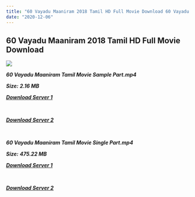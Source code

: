 ```yaml
---
title: "60 Vayadu Maaniram 2018 Tamil HD Full Movie Download 60 Vayadu Maaniram Tamil HD Movie Download"
date: "2020-12-06"
---
```


## 60 Vayadu Maaniram 2018 Tamil HD Full Movie Download 

![](https://images.moviebuff.com/be3d491c-851d-4704-9222-2551032354dd?w=1000)

**_60 Vayadu Maaniram Tamil Movie Sample Part.mp4_**

**_Size:_** **_2.16 MB_**

**_[Download Server 1](http://b7.wetransfer.vip/files/Tamil{525e4ed8fa01f01a9103e1e2d0de788082fff3ddd3718eaf08f87fc8fd9b0ee6}20Movies/Tamil{525e4ed8fa01f01a9103e1e2d0de788082fff3ddd3718eaf08f87fc8fd9b0ee6}202018{525e4ed8fa01f01a9103e1e2d0de788082fff3ddd3718eaf08f87fc8fd9b0ee6}20Movies/60{525e4ed8fa01f01a9103e1e2d0de788082fff3ddd3718eaf08f87fc8fd9b0ee6}20Vayathu{525e4ed8fa01f01a9103e1e2d0de788082fff3ddd3718eaf08f87fc8fd9b0ee6}20Maaniram{525e4ed8fa01f01a9103e1e2d0de788082fff3ddd3718eaf08f87fc8fd9b0ee6}20(2018)/60{525e4ed8fa01f01a9103e1e2d0de788082fff3ddd3718eaf08f87fc8fd9b0ee6}20Vayathu{525e4ed8fa01f01a9103e1e2d0de788082fff3ddd3718eaf08f87fc8fd9b0ee6}20Maaniram{525e4ed8fa01f01a9103e1e2d0de788082fff3ddd3718eaf08f87fc8fd9b0ee6}20(2018){525e4ed8fa01f01a9103e1e2d0de788082fff3ddd3718eaf08f87fc8fd9b0ee6}20HD{525e4ed8fa01f01a9103e1e2d0de788082fff3ddd3718eaf08f87fc8fd9b0ee6}20DVDRip/60{525e4ed8fa01f01a9103e1e2d0de788082fff3ddd3718eaf08f87fc8fd9b0ee6}20Vayadu{525e4ed8fa01f01a9103e1e2d0de788082fff3ddd3718eaf08f87fc8fd9b0ee6}20Maaniram{525e4ed8fa01f01a9103e1e2d0de788082fff3ddd3718eaf08f87fc8fd9b0ee6}20(2018){525e4ed8fa01f01a9103e1e2d0de788082fff3ddd3718eaf08f87fc8fd9b0ee6}20Sample{525e4ed8fa01f01a9103e1e2d0de788082fff3ddd3718eaf08f87fc8fd9b0ee6}20(640x360).mp4)_**

**_[  
](http://b7.wetransfer.vip/files/Tamil{525e4ed8fa01f01a9103e1e2d0de788082fff3ddd3718eaf08f87fc8fd9b0ee6}20Movies/Tamil{525e4ed8fa01f01a9103e1e2d0de788082fff3ddd3718eaf08f87fc8fd9b0ee6}202018{525e4ed8fa01f01a9103e1e2d0de788082fff3ddd3718eaf08f87fc8fd9b0ee6}20Movies/60{525e4ed8fa01f01a9103e1e2d0de788082fff3ddd3718eaf08f87fc8fd9b0ee6}20Vayathu{525e4ed8fa01f01a9103e1e2d0de788082fff3ddd3718eaf08f87fc8fd9b0ee6}20Maaniram{525e4ed8fa01f01a9103e1e2d0de788082fff3ddd3718eaf08f87fc8fd9b0ee6}20(2018)/60{525e4ed8fa01f01a9103e1e2d0de788082fff3ddd3718eaf08f87fc8fd9b0ee6}20Vayathu{525e4ed8fa01f01a9103e1e2d0de788082fff3ddd3718eaf08f87fc8fd9b0ee6}20Maaniram{525e4ed8fa01f01a9103e1e2d0de788082fff3ddd3718eaf08f87fc8fd9b0ee6}20(2018){525e4ed8fa01f01a9103e1e2d0de788082fff3ddd3718eaf08f87fc8fd9b0ee6}20HD{525e4ed8fa01f01a9103e1e2d0de788082fff3ddd3718eaf08f87fc8fd9b0ee6}20DVDRip/60{525e4ed8fa01f01a9103e1e2d0de788082fff3ddd3718eaf08f87fc8fd9b0ee6}20Vayadu{525e4ed8fa01f01a9103e1e2d0de788082fff3ddd3718eaf08f87fc8fd9b0ee6}20Maaniram{525e4ed8fa01f01a9103e1e2d0de788082fff3ddd3718eaf08f87fc8fd9b0ee6}20(2018){525e4ed8fa01f01a9103e1e2d0de788082fff3ddd3718eaf08f87fc8fd9b0ee6}20Sample{525e4ed8fa01f01a9103e1e2d0de788082fff3ddd3718eaf08f87fc8fd9b0ee6}20(640x360).mp4)_**

**_[Download Server 2](http://b7.wetransfer.vip/files/Tamil{525e4ed8fa01f01a9103e1e2d0de788082fff3ddd3718eaf08f87fc8fd9b0ee6}20Movies/Tamil{525e4ed8fa01f01a9103e1e2d0de788082fff3ddd3718eaf08f87fc8fd9b0ee6}202018{525e4ed8fa01f01a9103e1e2d0de788082fff3ddd3718eaf08f87fc8fd9b0ee6}20Movies/60{525e4ed8fa01f01a9103e1e2d0de788082fff3ddd3718eaf08f87fc8fd9b0ee6}20Vayathu{525e4ed8fa01f01a9103e1e2d0de788082fff3ddd3718eaf08f87fc8fd9b0ee6}20Maaniram{525e4ed8fa01f01a9103e1e2d0de788082fff3ddd3718eaf08f87fc8fd9b0ee6}20(2018)/60{525e4ed8fa01f01a9103e1e2d0de788082fff3ddd3718eaf08f87fc8fd9b0ee6}20Vayathu{525e4ed8fa01f01a9103e1e2d0de788082fff3ddd3718eaf08f87fc8fd9b0ee6}20Maaniram{525e4ed8fa01f01a9103e1e2d0de788082fff3ddd3718eaf08f87fc8fd9b0ee6}20(2018){525e4ed8fa01f01a9103e1e2d0de788082fff3ddd3718eaf08f87fc8fd9b0ee6}20HD{525e4ed8fa01f01a9103e1e2d0de788082fff3ddd3718eaf08f87fc8fd9b0ee6}20DVDRip/60{525e4ed8fa01f01a9103e1e2d0de788082fff3ddd3718eaf08f87fc8fd9b0ee6}20Vayadu{525e4ed8fa01f01a9103e1e2d0de788082fff3ddd3718eaf08f87fc8fd9b0ee6}20Maaniram{525e4ed8fa01f01a9103e1e2d0de788082fff3ddd3718eaf08f87fc8fd9b0ee6}20(2018){525e4ed8fa01f01a9103e1e2d0de788082fff3ddd3718eaf08f87fc8fd9b0ee6}20Sample{525e4ed8fa01f01a9103e1e2d0de788082fff3ddd3718eaf08f87fc8fd9b0ee6}20(640x360).mp4)_**

**_[  
](http://b7.wetransfer.vip/files/Tamil{525e4ed8fa01f01a9103e1e2d0de788082fff3ddd3718eaf08f87fc8fd9b0ee6}20Movies/Tamil{525e4ed8fa01f01a9103e1e2d0de788082fff3ddd3718eaf08f87fc8fd9b0ee6}202018{525e4ed8fa01f01a9103e1e2d0de788082fff3ddd3718eaf08f87fc8fd9b0ee6}20Movies/60{525e4ed8fa01f01a9103e1e2d0de788082fff3ddd3718eaf08f87fc8fd9b0ee6}20Vayathu{525e4ed8fa01f01a9103e1e2d0de788082fff3ddd3718eaf08f87fc8fd9b0ee6}20Maaniram{525e4ed8fa01f01a9103e1e2d0de788082fff3ddd3718eaf08f87fc8fd9b0ee6}20(2018)/60{525e4ed8fa01f01a9103e1e2d0de788082fff3ddd3718eaf08f87fc8fd9b0ee6}20Vayathu{525e4ed8fa01f01a9103e1e2d0de788082fff3ddd3718eaf08f87fc8fd9b0ee6}20Maaniram{525e4ed8fa01f01a9103e1e2d0de788082fff3ddd3718eaf08f87fc8fd9b0ee6}20(2018){525e4ed8fa01f01a9103e1e2d0de788082fff3ddd3718eaf08f87fc8fd9b0ee6}20HD{525e4ed8fa01f01a9103e1e2d0de788082fff3ddd3718eaf08f87fc8fd9b0ee6}20DVDRip/60{525e4ed8fa01f01a9103e1e2d0de788082fff3ddd3718eaf08f87fc8fd9b0ee6}20Vayadu{525e4ed8fa01f01a9103e1e2d0de788082fff3ddd3718eaf08f87fc8fd9b0ee6}20Maaniram{525e4ed8fa01f01a9103e1e2d0de788082fff3ddd3718eaf08f87fc8fd9b0ee6}20(2018){525e4ed8fa01f01a9103e1e2d0de788082fff3ddd3718eaf08f87fc8fd9b0ee6}20Sample{525e4ed8fa01f01a9103e1e2d0de788082fff3ddd3718eaf08f87fc8fd9b0ee6}20(640x360).mp4)_**

**_60 Vayadu Maaniram Tamil Movie Single Part.mp4_**

**_Size:_** **_475.22 MB_**

**_[Download Server 1](http://b7.wetransfer.vip/files/Tamil{525e4ed8fa01f01a9103e1e2d0de788082fff3ddd3718eaf08f87fc8fd9b0ee6}20Movies/Tamil{525e4ed8fa01f01a9103e1e2d0de788082fff3ddd3718eaf08f87fc8fd9b0ee6}202018{525e4ed8fa01f01a9103e1e2d0de788082fff3ddd3718eaf08f87fc8fd9b0ee6}20Movies/60{525e4ed8fa01f01a9103e1e2d0de788082fff3ddd3718eaf08f87fc8fd9b0ee6}20Vayathu{525e4ed8fa01f01a9103e1e2d0de788082fff3ddd3718eaf08f87fc8fd9b0ee6}20Maaniram{525e4ed8fa01f01a9103e1e2d0de788082fff3ddd3718eaf08f87fc8fd9b0ee6}20(2018)/60{525e4ed8fa01f01a9103e1e2d0de788082fff3ddd3718eaf08f87fc8fd9b0ee6}20Vayathu{525e4ed8fa01f01a9103e1e2d0de788082fff3ddd3718eaf08f87fc8fd9b0ee6}20Maaniram{525e4ed8fa01f01a9103e1e2d0de788082fff3ddd3718eaf08f87fc8fd9b0ee6}20(2018){525e4ed8fa01f01a9103e1e2d0de788082fff3ddd3718eaf08f87fc8fd9b0ee6}20HD{525e4ed8fa01f01a9103e1e2d0de788082fff3ddd3718eaf08f87fc8fd9b0ee6}20DVDRip/60{525e4ed8fa01f01a9103e1e2d0de788082fff3ddd3718eaf08f87fc8fd9b0ee6}20Vayadu{525e4ed8fa01f01a9103e1e2d0de788082fff3ddd3718eaf08f87fc8fd9b0ee6}20Maaniram{525e4ed8fa01f01a9103e1e2d0de788082fff3ddd3718eaf08f87fc8fd9b0ee6}20(2018){525e4ed8fa01f01a9103e1e2d0de788082fff3ddd3718eaf08f87fc8fd9b0ee6}20Single{525e4ed8fa01f01a9103e1e2d0de788082fff3ddd3718eaf08f87fc8fd9b0ee6}20Part{525e4ed8fa01f01a9103e1e2d0de788082fff3ddd3718eaf08f87fc8fd9b0ee6}20(640x360).mp4)_**

**_[  
](http://b7.wetransfer.vip/files/Tamil{525e4ed8fa01f01a9103e1e2d0de788082fff3ddd3718eaf08f87fc8fd9b0ee6}20Movies/Tamil{525e4ed8fa01f01a9103e1e2d0de788082fff3ddd3718eaf08f87fc8fd9b0ee6}202018{525e4ed8fa01f01a9103e1e2d0de788082fff3ddd3718eaf08f87fc8fd9b0ee6}20Movies/60{525e4ed8fa01f01a9103e1e2d0de788082fff3ddd3718eaf08f87fc8fd9b0ee6}20Vayathu{525e4ed8fa01f01a9103e1e2d0de788082fff3ddd3718eaf08f87fc8fd9b0ee6}20Maaniram{525e4ed8fa01f01a9103e1e2d0de788082fff3ddd3718eaf08f87fc8fd9b0ee6}20(2018)/60{525e4ed8fa01f01a9103e1e2d0de788082fff3ddd3718eaf08f87fc8fd9b0ee6}20Vayathu{525e4ed8fa01f01a9103e1e2d0de788082fff3ddd3718eaf08f87fc8fd9b0ee6}20Maaniram{525e4ed8fa01f01a9103e1e2d0de788082fff3ddd3718eaf08f87fc8fd9b0ee6}20(2018){525e4ed8fa01f01a9103e1e2d0de788082fff3ddd3718eaf08f87fc8fd9b0ee6}20HD{525e4ed8fa01f01a9103e1e2d0de788082fff3ddd3718eaf08f87fc8fd9b0ee6}20DVDRip/60{525e4ed8fa01f01a9103e1e2d0de788082fff3ddd3718eaf08f87fc8fd9b0ee6}20Vayadu{525e4ed8fa01f01a9103e1e2d0de788082fff3ddd3718eaf08f87fc8fd9b0ee6}20Maaniram{525e4ed8fa01f01a9103e1e2d0de788082fff3ddd3718eaf08f87fc8fd9b0ee6}20(2018){525e4ed8fa01f01a9103e1e2d0de788082fff3ddd3718eaf08f87fc8fd9b0ee6}20Single{525e4ed8fa01f01a9103e1e2d0de788082fff3ddd3718eaf08f87fc8fd9b0ee6}20Part{525e4ed8fa01f01a9103e1e2d0de788082fff3ddd3718eaf08f87fc8fd9b0ee6}20(640x360).mp4)_**

**_[Download Server 2](http://b7.wetransfer.vip/files/Tamil{525e4ed8fa01f01a9103e1e2d0de788082fff3ddd3718eaf08f87fc8fd9b0ee6}20Movies/Tamil{525e4ed8fa01f01a9103e1e2d0de788082fff3ddd3718eaf08f87fc8fd9b0ee6}202018{525e4ed8fa01f01a9103e1e2d0de788082fff3ddd3718eaf08f87fc8fd9b0ee6}20Movies/60{525e4ed8fa01f01a9103e1e2d0de788082fff3ddd3718eaf08f87fc8fd9b0ee6}20Vayathu{525e4ed8fa01f01a9103e1e2d0de788082fff3ddd3718eaf08f87fc8fd9b0ee6}20Maaniram{525e4ed8fa01f01a9103e1e2d0de788082fff3ddd3718eaf08f87fc8fd9b0ee6}20(2018)/60{525e4ed8fa01f01a9103e1e2d0de788082fff3ddd3718eaf08f87fc8fd9b0ee6}20Vayathu{525e4ed8fa01f01a9103e1e2d0de788082fff3ddd3718eaf08f87fc8fd9b0ee6}20Maaniram{525e4ed8fa01f01a9103e1e2d0de788082fff3ddd3718eaf08f87fc8fd9b0ee6}20(2018){525e4ed8fa01f01a9103e1e2d0de788082fff3ddd3718eaf08f87fc8fd9b0ee6}20HD{525e4ed8fa01f01a9103e1e2d0de788082fff3ddd3718eaf08f87fc8fd9b0ee6}20DVDRip/60{525e4ed8fa01f01a9103e1e2d0de788082fff3ddd3718eaf08f87fc8fd9b0ee6}20Vayadu{525e4ed8fa01f01a9103e1e2d0de788082fff3ddd3718eaf08f87fc8fd9b0ee6}20Maaniram{525e4ed8fa01f01a9103e1e2d0de788082fff3ddd3718eaf08f87fc8fd9b0ee6}20(2018){525e4ed8fa01f01a9103e1e2d0de788082fff3ddd3718eaf08f87fc8fd9b0ee6}20Single{525e4ed8fa01f01a9103e1e2d0de788082fff3ddd3718eaf08f87fc8fd9b0ee6}20Part{525e4ed8fa01f01a9103e1e2d0de788082fff3ddd3718eaf08f87fc8fd9b0ee6}20(640x360).mp4)_**
